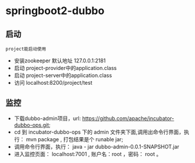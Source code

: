 # springboot2-dubbo

## 启动
```
project能启动使用
```
- 安装zookeeper 默认地址 127.0.0.1:2181
- 启动 project-provider中的application.class
- 启动 project-server中的application.class
- 访问 localhost:8200/project/test

## 监控

- 下载dubbo-admin项目，url: https://github.com/apache/incubator-dubbo-ops.git;
- cd 到 incubator-dubbo-ops 下的 admin 文件夹下面,调用出命令行界面，执行： mvn package , 打包结果是个 runable jar;
- 调用命令行界面，执行： java - jar dubbo-admin-0.0.1-SNAPSHOT.jar
- 进入监控页面： localhost:7001 , 账户名：root ，密码： root 。
